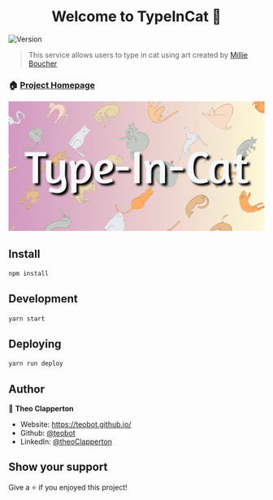 <h1 align="center">Welcome to TypeInCat 👋</h1>
<p>
  <img alt="Version" src="https://img.shields.io/badge/version-0.1.0-blue.svg?cacheSeconds=2592000" />
</p>

> This service allows users to type in cat using art created by <a href="https://millieboucher.myportfolio.com/">Millie Boucher</a>

### 🏠 [Project Homepage](https://teobot.github.io/typeInCat/)


![alt text](https://github.com/teobot/my-portfolio/blob/main/src/img/typeincat.png?raw=true)


## Install

```sh
npm install
```

## Development

```sh
yarn start
```

## Deploying

```sh
yarn run deploy
```

## Author

👤 **Theo Clapperton**

* Website: https://teobot.github.io/
* Github: [@teobot](https://github.com/teobot)
* LinkedIn: [@theoClapperton](https://linkedin.com/in/theoClapperton)

## Show your support

Give a ⭐️ if you enjoyed this project!

